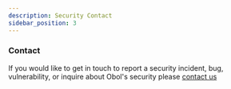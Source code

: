 ```yaml
---
description: Security Contact
sidebar_position: 3
---
```


### Contact
If you would like to get in touch to report a security incident, bug, vulnerability, or inquire about Obol's security please [contact us](https://github.com/ObolNetwork/obol-security/blob/main/SECURITY.md#receiving-disclosures)
